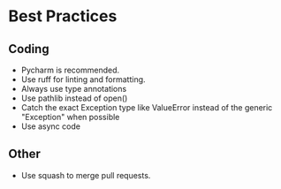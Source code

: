 # Best Practices

## Coding
- Pycharm is recommended.
- Use ruff for linting and formatting.
- Always use type annotations
- Use pathlib instead of open()
- Catch the exact Exception type like ValueError instead of the generic "Exception" when possible
- Use async code

## Other
- Use squash to merge pull requests.
